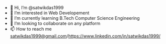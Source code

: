 - 👋 Hi, I’m @satwikdas1999
- 👀 I’m interested in Web Developement
- 🌱 I’m currently learning B.Tech Computer Science Engineering
- 💞️ I’m looking to collaborate on any platform
- 📫 How to reach me satwikdas1999@gmail.com/https://www.linkedin.com/in/satwikdas1999/

<!---
satwikdas1999/satwikdas1999 is a ✨ special ✨ repository because its `README.md` (this file) appears on your GitHub profile.
You can click the Preview link to take a look at your changes.
--->
